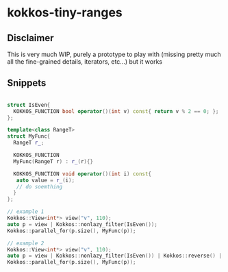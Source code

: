 # kokkos-tiny-ranges

## Disclaimer 

This is very much WIP, purely a prototype to play with (missing pretty much all the fine-grained details, iterators, etc...)
but it works

## Snippets 

```cpp

struct IsEven{
  KOKKOS_FUNCTION bool operator()(int v) const{ return v % 2 == 0; };
};

template<class RangeT>
struct MyFunc{
  RangeT r_;

  KOKKOS_FUNCTION
  MyFunc(RangeT r) : r_(r){}

  KOKKOS_FUNCTION void operator()(int i) const{
   auto value = r_(i);
   // do soemthing
  }
};

// example 1
Kokkos::View<int*> view("v", 110);
auto p = view | Kokkos::nonlazy_filter(IsEven());
Kokkos::parallel_for(p.size(), MyFunc(p));

// example 2
Kokkos::View<int*> view("v", 110);
auto p = view | Kokkos::nonlazy_filter(IsEven()) | Kokkos::reverse() | Kokkos::take(2);
Kokkos::parallel_for(p.size(), MyFunc(p));
```
